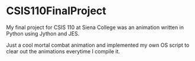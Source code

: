 # CSIS110FinalProject
My final project for CSIS 110 at Siena College was an animation written in Python using Jython and JES.

Just a cool mortal combat animation and implemented my own OS script to clear out the animations everytime I compile it.
